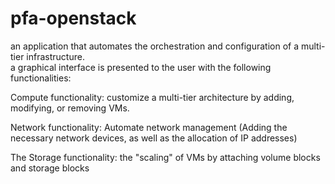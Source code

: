 # pfa-openstack
an application that automates the orchestration and configuration of a multi-tier infrastructure.</br>
  a graphical interface is presented to the user with the following functionalities:</br>
  
   Compute functionality: customize a multi-tier architecture by adding, modifying, or removing VMs.</br>
   
   Network functionality: Automate network management (Adding the necessary network devices, as well as the allocation of IP addresses)</br>
   
   The Storage functionality: the "scaling" of VMs by attaching volume blocks and storage blocks</br>
   
  
  
